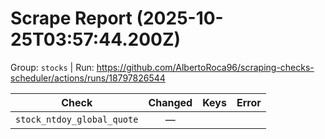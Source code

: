 # Scrape Report (2025-10-25T03:57:44.200Z)

Group: `stocks`  |  Run: https://github.com/AlbertoRoca96/scraping-checks-scheduler/actions/runs/18797826544

| Check | Changed | Keys | Error |
|---|:---:|:--|:--|
| `stock_ntdoy_global_quote` | — |  |  |
